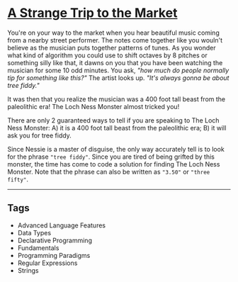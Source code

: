 # [A Strange Trip to the Market](https://www.codewars.com/kata/55ccdf1512938ce3ac000056)

You're on your way to the market when you hear beautiful music coming from a nearby street performer. The notes come together like you wouln't believe as the musician puts together patterns of tunes. As you wonder what kind of algorithm you could use to shift octaves by 8 pitches or something silly like that, it dawns on you that you have been watching the musician for some 10 odd minutes. You ask, _"how much do people normally tip for something like this?"_ The artist looks up. _"It's always gonna be about tree fiddy."_

It was then that you realize the musician was a 400 foot tall beast from the paleolithic era! The Loch Ness Monster almost tricked you!

There are only 2 guaranteed ways to tell if you are speaking to The Loch Ness Monster: A) it is a 400 foot tall beast from the paleolithic era; B) it will ask you for tree fiddy.

Since Nessie is a master of disguise, the only way accurately tell is to look for the phrase `"tree fiddy"`. Since you are tired of being grifted by this monster, the time has come to code a solution for finding The Loch Ness Monster. Note that the phrase can also be written as `"3.50"` or `"three fifty"`.

---

## Tags

- Advanced Language Features
- Data Types
- Declarative Programming
- Fundamentals
- Programming Paradigms
- Regular Expressions
- Strings
